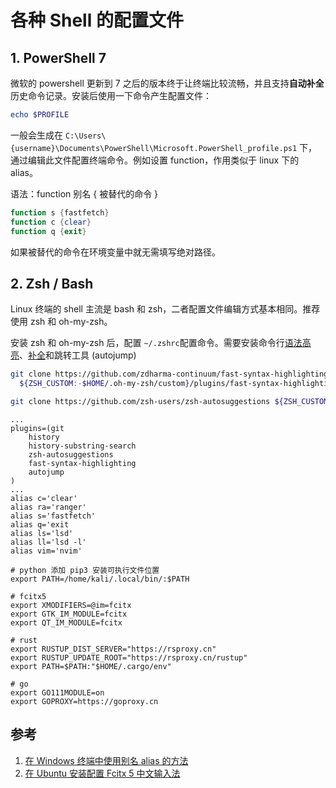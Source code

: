 # 各种 Shell 的配置文件


## 1. PowerShell 7

微软的 powershell 更新到 7 之后的版本终于让终端比较流畅，并且支持**自动补全**历史命令记录。安装后使用一下命令产生配置文件：

```powershell
echo $PROFILE
```

一般会生成在 `C:\Users\{username}\Documents\PowerShell\Microsoft.PowerShell_profile.ps1` 下，通过编辑此文件配置终端命令。例如设置 function，作用类似于 linux 下的 alias。

语法：function 别名 { 被替代的命令 }

```powershell
function s {fastfetch}
function c {clear}
function q {exit}
```

如果被替代的命令在环境变量中就无需填写绝对路径。

## 2. Zsh / Bash

Linux 终端的 shell 主流是 bash 和 zsh，二者配置文件编辑方式基本相同。推荐使用 zsh 和 oh-my-zsh。

安装 zsh 和 oh-my-zsh 后，配置 `~/.zshrc`配置命令。需要安装命令行[语法高亮](https://github.com/zdharma-continuum/fast-syntax-highlighting)、[补全](https://github.com/zsh-users/zsh-autosuggestions)和跳转工具 (autojump)

```bash
git clone https://github.com/zdharma-continuum/fast-syntax-highlighting.git \
  ${ZSH_CUSTOM:-$HOME/.oh-my-zsh/custom}/plugins/fast-syntax-highlighting

git clone https://github.com/zsh-users/zsh-autosuggestions ${ZSH_CUSTOM:-~/.oh-my-zsh/custom}/plugins/zsh-autosuggestions
```

```shell
...
plugins=(git
	history
    history-substring-search
	zsh-autosuggestions
	fast-syntax-highlighting
	autojump
)
...
alias c='clear'
alias ra='ranger'
alias s='fastfetch'
alias q='exit
alias ls='lsd'
alias ll='lsd -l'
alias vim='nvim'

# python 添加 pip3 安装可执行文件位置
export PATH=/home/kali/.local/bin/:$PATH

# fcitx5
export XMODIFIERS=@im=fcitx
export GTK_IM_MODULE=fcitx
export QT_IM_MODULE=fcitx

# rust
export RUSTUP_DIST_SERVER="https://rsproxy.cn"
export RUSTUP_UPDATE_ROOT="https://rsproxy.cn/rustup"
export PATH=$PATH:"$HOME/.cargo/env"

# go 
export GO111MODULE=on
export GOPROXY=https://goproxy.cn
```

## 参考

1. [在 Windows 终端中使用别名 alias 的方法](http://z6b.cn/K69a4)
2. [在 Ubuntu 安装配置 Fcitx 5 中文输入法](https://muzing.top/posts/3fc249cf/)
